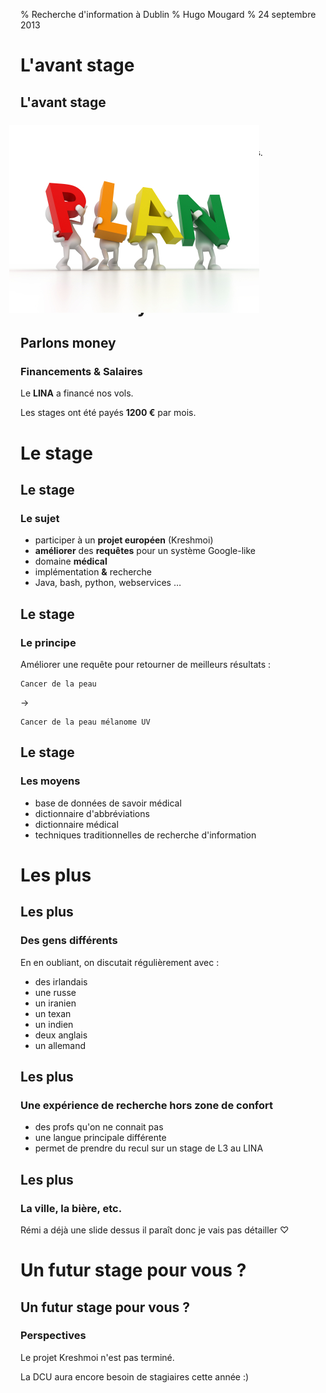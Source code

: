 % Recherche d'information à Dublin
% Hugo Mougard
% 24 septembre 2013

# L'avant stage
## L'avant stage
### Autour d'octobre

- Organisation d'une __réu__ pour les stages avec nos __profs__.
- On les a prévenus qu'on voulait partir à l'__étranger__.

<img src="img/plan.jpg" style="position: absolute; left: 210px; top: 250px;">

## L'avant stage
### Atour de février

Interviews sur Skype.

→ On apprend qu'__on est pris__ (__やった__).

# Parlons money
## Parlons money
### Financements \& Salaires

Le __LINA__ a financé nos vols.

Les stages ont été payés __1200 €__ par mois.

# Le stage
## Le stage
### Le sujet

- participer à un __projet européen__ (Kreshmoi)
- __améliorer__ des __requêtes__ pour un système Google-like
- domaine __médical__
- implémentation __\&__ recherche
- Java, bash, python, webservices …

## Le stage
### Le principe

Améliorer une requête pour retourner de meilleurs résultats :

    Cancer de la peau

→

    Cancer de la peau mélanome UV

## Le stage
### Les moyens

- base de données de savoir médical
- dictionnaire d'abbréviations
- dictionnaire médical
- techniques traditionnelles de recherche d'information

# Les plus
## Les plus
### Des gens différents

En en oubliant, on discutait régulièrement avec :

- des irlandais
- une russe
- un iranien
- un texan
- un indien
- deux anglais
- un allemand

## Les plus
### Une expérience de recherche hors zone de confort

- des profs qu'on ne connait pas
- une langue principale différente
- permet de prendre du recul sur un stage de L3 au LINA

## Les plus
### La ville, la bière, etc.

Rémi a déjà une slide dessus il paraît donc je vais pas détailler ♡

# Un futur stage pour vous ?
## Un futur stage pour vous ?
### Perspectives

Le projet Kreshmoi n'est pas terminé.

La DCU aura encore besoin de stagiaires cette année :)